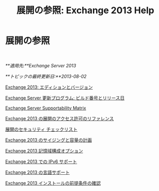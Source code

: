 ﻿---
title: '展開の参照: Exchange 2013 Help'
TOCTitle: 展開の参照
ms:assetid: 1999c070-1441-4605-b36b-118a5d78defe
ms:mtpsurl: https://technet.microsoft.com/ja-jp/library/JJ150490(v=EXCHG.150)
ms:contentKeyID: 48269222
ms.date: 04/24/2018
mtps_version: v=EXCHG.150
ms.translationtype: HT
---

# 展開の参照

 

_**適用先:**Exchange Server 2013_

_**トピックの最終更新日:**2013-08-02_

[Exchange 2013: エディションとバージョン](exchange-2013-editions-and-versions-exchange-2013-help.md)

[Exchange Server 更新プログラム: ビルド番号とリリース日](https://technet.microsoft.com/ja-jp/library/hh135098\(v=exchg.150\))

[Exchange Server Supportability Matrix](exchange-server-supportability-matrix-exchange-2013-help.md)

[Exchange 2013 の展開のアクセス許可のリファレンス](exchange-2013-deployment-permissions-reference-exchange-2013-help.md)

[展開のセキュリティ チェックリスト](deployment-security-checklist-exchange-2013-help.md)

[Exchange 2013 のサイジングと容量の計画](exchange-2013-sizing-and-capacity-planning-exchange-2013-help.md)

[Exchange 2013 記憶域構成オプション](exchange-2013-storage-configuration-options-exchange-2013-help.md)

[Exchange 2013 での IPv6 サポート](ipv6-support-in-exchange-2013-exchange-2013-help.md)

[Exchange 2013 の言語サポート](exchange-2013-language-support-exchange-2013-help.md)

[Exchange 2013 インストールの前提条件の確認](exchange-2013-readiness-checks-exchange-2013-help.md)

